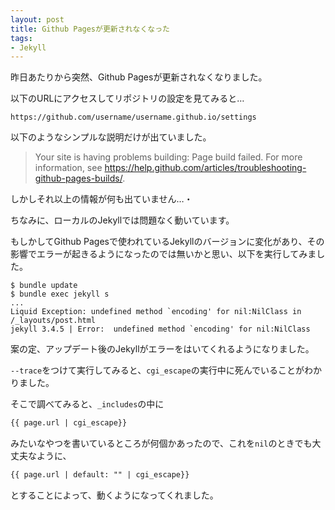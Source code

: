 ```yaml
---
layout: post
title: Github Pagesが更新されなくなった
tags:
- Jekyll
---
```


昨日あたりから突然、Github Pagesが更新されなくなりました。

以下のURLにアクセスしてリポジトリの設定を見てみると…

```
https://github.com/username/username.github.io/settings
```

以下のようなシンプルな説明だけが出ていました。

> Your site is having problems building: Page build failed. For more information, see https://help.github.com/articles/troubleshooting-github-pages-builds/.

しかしそれ以上の情報が何も出ていません…・

ちなみに、ローカルのJekyllでは問題なく動いています。

もしかしてGithub Pagesで使われているJekyllのバージョンに変化があり、その影響でエラーが起きるようになったのでは無いかと思い、以下を実行してみました。

```
$ bundle update
$ bundle exec jekyll s
...
Liquid Exception: undefined method `encoding' for nil:NilClass in /_layouts/post.html
jekyll 3.4.5 | Error:  undefined method `encoding' for nil:NilClass
```

案の定、アップデート後のJekyllがエラーをはいてくれるようになりました。

`--trace`をつけて実行してみると、`cgi_escape`の実行中に死んでいることがわかりました。

そこで調べてみると、`_includes`の中に

```html
{{ page.url | cgi_escape}}
```

みたいなやつを書いているところが何個かあったので、これを`nil`のときでも大丈夫なように、

```html
{{ page.url | default: "" | cgi_escape}}
```

とすることによって、動くようになってくれました。
